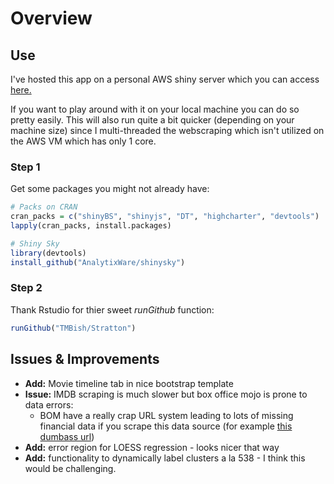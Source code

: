 # Overview

## Use

I've hosted this app on a personal AWS shiny server which you can access [here.](www.tmbish.me/shiny/stratton "Me Shiny Server")

If you want to play around with it on your local machine you can do so pretty easily. This will also run quite a bit quicker (depending on your machine size) since I multi-threaded the webscraping which isn't utilized on the AWS VM which has only 1 core.

### Step 1

Get some packages you might not already have:

```R
# Packs on CRAN
cran_packs = c("shinyBS", "shinyjs", "DT", "highcharter", "devtools")
lapply(cran_packs, install.packages)

# Shiny Sky
library(devtools)
install_github("AnalytixWare/shinysky")

```
### Step 2

Thank Rstudio for thier sweet *runGithub* function:

```R
runGithub("TMBish/Stratton")
```

## Issues & Improvements

* __Add:__ Movie timeline tab in nice bootstrap template
* __Issue:__ IMDB scraping is much slower but box office mojo is prone to data errors:
	+ BOM have a really crap URL system leading to lots of missing financial data if you scrape this data source (for example [this dumbass url](http://www.boxofficemojo.com/movies/?id=mastermind.htm))
* __Add:__ error region for LOESS regression - looks nicer that way
* __Add:__ functionality to dynamically label clusters a la 538 - I think this would be challenging.

